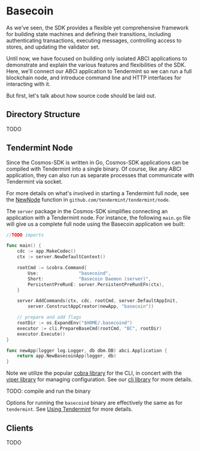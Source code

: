 # Basecoin

As we've seen, the SDK provides a flexible yet comprehensive framework for building state
machines and defining their transitions, including authenticating transactions,
executing messages, controlling access to stores, and updating the validator set.

Until now, we have focused on building only isolated ABCI applications to
demonstrate and explain the various features and flexibilities of the SDK.
Here, we'll connect our ABCI application to Tendermint so we can run a full
blockchain node, and introduce command line and HTTP interfaces for interacting with it.

But first, let's talk about how source code should be laid out.

## Directory Structure

TODO

## Tendermint Node

Since the Cosmos-SDK is written in Go, Cosmos-SDK applications can be compiled
with Tendermint into a single binary. Of course, like any ABCI application, they
can also run as separate processes that communicate with Tendermint via socket.

For more details on what's involved in starting a Tendermint full node, see the
[NewNode](https://godoc.org/github.com/tendermint/tendermint/node#NewNode)
function in `github.com/tendermint/tendermint/node`.

The `server` package in the Cosmos-SDK simplifies
connecting an application with a Tendermint node.
For instance, the following `main.go` file will give us a complete full node
using the Basecoin application we built:

```go
//TODO imports

func main() {
	cdc := app.MakeCodec()
	ctx := server.NewDefaultContext()

	rootCmd := &cobra.Command{
		Use:               "basecoind",
		Short:             "Basecoin Daemon (server)",
		PersistentPreRunE: server.PersistentPreRunEFn(ctx),
	}

	server.AddCommands(ctx, cdc, rootCmd, server.DefaultAppInit,
		server.ConstructAppCreator(newApp, "basecoin"))

	// prepare and add flags
	rootDir := os.ExpandEnv("$HOME/.basecoind")
	executor := cli.PrepareBaseCmd(rootCmd, "BC", rootDir)
	executor.Execute()
}

func newApp(logger log.Logger, db dbm.DB) abci.Application {
	return app.NewBasecoinApp(logger, db)
}
```

Note we utilize the popular [cobra library](https://github.com/spf13/cobra)
for the CLI, in concert with the [viper library](https://github.com/spf13/library)
for managing configuration. See our [cli library](https://github.com/tendermint/blob/master/tmlibs/cli/setup.go)
for more details.

TODO: compile and run the binary

Options for running the `basecoind` binary are effectively the same as for `tendermint`.
See [Using Tendermint](TODO) for more details.

## Clients

TODO
